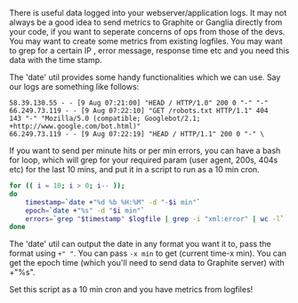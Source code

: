 <!-- begin metadata
title: Handy `date` Util trick for sending metrics from logfile data
date: 2013-08-10 12:21
end metadata -->

There is useful data logged into your webserver/application logs. It may not
always be a good idea to send metrics to Graphite or Ganglia directly from your
code, if you want to seperate concerns of ops from those of the devs. You may want
to create some metrics from existing logfiles. You may want to grep for a certain IP 
, error message, response time etc and you need this data with the time stamp. 

The 'date' util provides some handy functionalities which we can use. Say our
logs are something like follows:

```
58.39.130.55 - - [9 Aug 07:21:00] "HEAD / HTTP/1.0" 200 0 "-" "-"
66.249.73.119 - - [9 Aug 07:22:10] "GET /robots.txt HTTP/1.1" 404
143 "-" "Mozilla/5.0 (compatible; Googlebot/2.1; +http://www.google.com/bot.html)"
66.249.73.119 - - [9 Aug 07:22:19] "HEAD / HTTP/1.1" 200 0 "-" \
```

If you want to send per minute hits or per min errors, you can have a bash for loop, which will grep for your required param (user agent, 200s, 404s etc) for the last 10 mins, and put it in a script to run as a 10 min cron.

```bash
for (( i = 10; i > 0; i-- ));
do
    timestamp=`date +"%d %b %H:%M" -d "-$i min"`
    epoch=`date +"%s" -d "$i min"`
    errors=`grep "$timestamp" $logfile | grep -i "xml:error" | wc -l`
done
```
The 'date' util can output the date in any format you want it to, pass the format using `+" "`.
You can pass `-x min` to get (current time-x min). You can get the epoch time (which you'll need to send data to Graphite server) with +"%s".

Set this script as a 10 min cron and you have metrics from logfiles!
